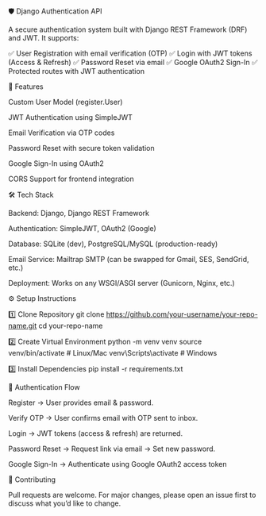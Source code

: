 🛡️ Django Authentication API

A secure authentication system built with Django REST Framework (DRF) and JWT.
It supports:

✅ User Registration with email verification (OTP)
✅ Login with JWT tokens (Access & Refresh)
✅ Password Reset via email
✅ Google OAuth2 Sign-In
✅ Protected routes with JWT authentication


🚀 Features

Custom User Model (register.User)

JWT Authentication using SimpleJWT

Email Verification via OTP codes

Password Reset with secure token validation

Google Sign-In using OAuth2

CORS Support for frontend integration



🛠️ Tech Stack

Backend: Django, Django REST Framework

Authentication: SimpleJWT, OAuth2 (Google)

Database: SQLite (dev), PostgreSQL/MySQL (production-ready)

Email Service: Mailtrap SMTP (can be swapped for Gmail, SES, SendGrid, etc.)

Deployment: Works on any WSGI/ASGI server (Gunicorn, Nginx, etc.)

⚙️ Setup Instructions

1️⃣ Clone Repository
git clone https://github.com/your-username/your-repo-name.git
cd your-repo-name

2️⃣ Create Virtual Environment
python -m venv venv
source venv/bin/activate   # Linux/Mac
venv\Scripts\activate      # Windows

3️⃣ Install Dependencies
pip install -r requirements.txt

🔐 Authentication Flow

Register → User provides email & password.

Verify OTP → User confirms email with OTP sent to inbox.

Login → JWT tokens (access & refresh) are returned.

Password Reset → Request link via email → Set new password.

Google Sign-In → Authenticate using Google OAuth2 access token

🤝 Contributing

Pull requests are welcome. For major changes, please open an issue first to discuss what you’d like to change.
